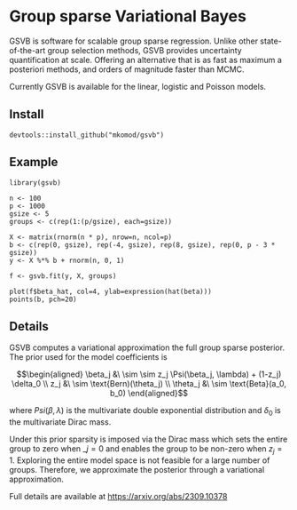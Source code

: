 # Group sparse Variational Bayes

GSVB is software for scalable group sparse regression. Unlike other state-of-the-art group selection methods, GSVB provides uncertainty quantification at scale. Offering an alternative that is as fast as maximum a posteriori methods, and orders of magnitude faster than MCMC.

Currently GSVB is available for the linear, logistic and Poisson models. 

## Install

```
devtools::install_github("mkomod/gsvb")
```

## Example


```{R}
library(gsvb)

n <- 100
p <- 1000
gsize <- 5
groups <- c(rep(1:(p/gsize), each=gsize))

X <- matrix(rnorm(n * p), nrow=n, ncol=p)
b <- c(rep(0, gsize), rep(-4, gsize), rep(8, gsize), rep(0, p - 3 * gsize))
y <- X %*% b + rnorm(n, 0, 1)

f <- gsvb.fit(y, X, groups)

plot(f$beta_hat, col=4, ylab=expression(hat(beta)))
points(b, pch=20)
```


## Details

GSVB computes a variational approximation the full group sparse posterior. The prior used for the model coefficients is

```math
\begin{aligned}
\beta_j &\ \sim \sim z_j \Psi(\beta_j, \lambda) + (1-z_j) \delta_0 \\
z_j &\ \sim \text{Bern)(\theta_j) \\
\theta_j &\ \sim \text{Beta}(a_0, b_0)
\end{aligned}
```

where $Psi(\beta, \lambda)$ is the multivariate double exponential distribution and $\delta_0$ is the multivariate Dirac mass. 

Under this prior sparsity is imposed via the Dirac mass which sets the entire group to zero when $\_j = 0$ and enables the group to be non-zero when $z_j = 1$. Exploring the entire model space is not feasible for a large number of groups. Therefore, we approximate the posterior through a variational approximation.

Full details are available at https://arxiv.org/abs/2309.10378


